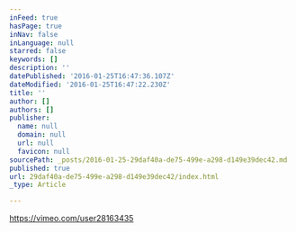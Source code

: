 ```yaml
---
inFeed: true
hasPage: true
inNav: false
inLanguage: null
starred: false
keywords: []
description: ''
datePublished: '2016-01-25T16:47:36.107Z'
dateModified: '2016-01-25T16:47:22.230Z'
title: ''
author: []
authors: []
publisher:
  name: null
  domain: null
  url: null
  favicon: null
sourcePath: _posts/2016-01-25-29daf40a-de75-499e-a298-d149e39dec42.md
published: true
url: 29daf40a-de75-499e-a298-d149e39dec42/index.html
_type: Article

---
```

https://vimeo.com/user28163435